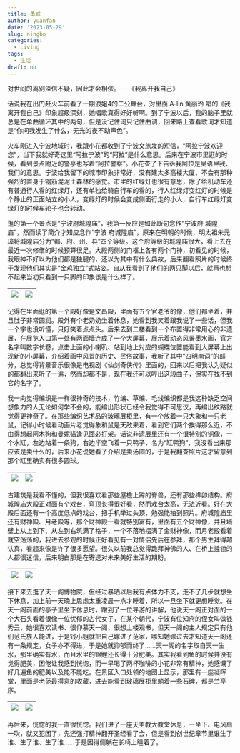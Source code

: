 ```yaml
---
title: 甬城
author: yuanfan
date: '2023-05-29'
slug: ningbo
categories:
  - Living
tags:
  - 生活
draft: no
---
```


对世间的离别深信不疑，因此才会相依。---《我离开我自己》

<!--more-->

话说我在出门赶火车前看了一期浪姐4的二公舞台，对里面 A-lin 黄丽玲 唱的《我离开我自己》印象超级深刻，她唱歌真得好好听啊。到了宁波以后，我的脑子里就总是在单曲循环其中的两句，但是没记住词只记住曲调，回来路上查看歌词才知道是“你问我发生了什么，无光的夜不动声色”。

火车刚进入宁波地域时，我跟小花都收到了宁波文旅发的短信，“阿拉宁波欢迎您”，当下我就好奇这里“阿拉宁波”的“阿拉”是什么意思。后来在宁波市里逛的时候，看到景点附近的警亭也写着“阿拉警察”。小花查了下告诉我阿拉是吴语里我、我们的意思。宁波给我留下的城市印象非常好，没有建太多高楼大厦，不会有那种强烈的置身于钢筋混泥土森林的感觉。市里的红绿灯也很有意思，除了给机动车还有普通行人看的红绿灯，还有单独给骑自行车的看的，行人红绿灯变红灯的时候是个静止的正面站立的小人，变绿灯的时候会变成侧面行走的小人，自行车红绿灯变绿灯的时候车轮子也会转动。

逛的第一个景点是“宁波府城隍庙”，我第一反应是如此断句念作“宁波府 城隍庙”，然而读了简介才知应念作“宁波 府城隍庙”，原来在明朝的时候，明太祖朱元璋将城隍庙分为“都、府、州、县”四个等级。这个府等级的城隍庙很大，看上去在最近一次修缮的时候预算很足。大殿两侧的门框上各有两个门神，初看见的时候，我眼神不好以为他们都是独腿的，还以为其中有什么典故，后来翻看照片的时候终于发现他们其实是“金鸡独立”式站姿。自从我看到了他们的两只脚以后，就再也想不起来当初只看到一只脚的印象该是什么样了。

|![](https://yuanfan.rbind.io/images/2023/2023-05-29-07.jpg)|![](https://yuanfan.rbind.io/images/2023/2023-05-29-08.jpg)|
|:-:|:-:|

记得在里面逛的第一个殿好像是文昌殿，里面有五个官老爷的像，他们都坐着，并且肚子非常圆润。殿外有个老奶奶坐着休息，她看到我笑着跟我说了一些话，但我一个字也没听懂，只好笑着点点头。后来去到二楼看到一个布置得非常用心的非遗展，在展览入口第一处有两面墙连成了一个大屏幕，展示着动态风景墨水画，官方名字叫数字长卷，点击上面的小喇叭、站到地上对应的蝴蝶位置能看到大屏幕上出现新的小屏幕，介绍着画中风景的历史、民俗故事，我听了其中“四明南词”的部分，总觉得背景音乐很像是电视剧《仙剑奇侠传》里面的，回来以后把我认为疑似的都翻出来听了一遍，然而却都不是，现在我还可以哼出这段曲子，但实在找不到它的名字了。

我一向觉得编织是一样很神奇的技术，竹编、草编、毛线编织都是我这种缺乏空间想象力的人无论如何学不会的，能编出形状已经令我觉得不可思议，再编出纹路就觉得更神奇了。在那些编织艺术品的玻璃展柜里，有一个放着一只大象和一只老鼠，记得小时候看动画片老觉得象和鼠是天敌来着，看到它们两个挨得那么近，不由得想起阿木狗和曼妮猫逢见面必打架。话说非遗展里还有一个很特别的铜像，一个水缸，左边站着一条狗，右边半空飞着一只鸭子，名为“缸鸭狗”，我没看出来那应该是卖什么的，后来小花说她看了介绍是卖汤圆的，于是我翻查照片这才留意到那个缸里确实有很多圆球。

|![](https://yuanfan.rbind.io/images/2023/2023-05-29-05.jpg)|![](https://yuanfan.rbind.io/images/2023/2023-05-29-06.jpg)|
|:-:|:-:|

古建筑是我看不懂的，但我很喜欢看那些屋檐上蹲的脊兽，还有那些榫卯结构。府城隍庙大殿正对面有个戏台，穹顶长得很好看，然而戏台太高，无法近看。好在大殿后面还有一个高度低点的戏台，把手机举过头顶，勉强能拍到照片。府城隍庙里还有财神殿、月老殿等，那个财神殿一看就特别富有，里面有五个财神像，并且墙壁上从上到下、从左到右筑满了格子，一个不落地摆满了金财神像，而月老殿看着就空荡荡的，我进去参观的时候正好看见有一对情侣先后在参拜，那个男生拜得超认真，看起来像是许了很多愿望。很久以前我总觉得跪拜神佛的人、在桥上挂锁的人都很迷信，后来明白那是在寄送对未来美好生活的期盼。

|![](https://yuanfan.rbind.io/images/2023/2023-05-29-10.jpg)|![](https://yuanfan.rbind.io/images/2023/2023-05-29-09.jpg)|
|:-:|:-:|

接下来去逛了天一阁博物院，但经过暴晒以后我有点体力不支，走不了几步就想坐下休息，加上前一天晚上思虑太重凌晨一点才睡着，所以一旦坐下就更想睡觉。在天一阁前面的亭子里坐下休息时，蹭到了一位导游的讲解，他说天一阁正对面的一个大石头看着很像一位忧郁的古代女子，在某个朝代，宁波有位知府的侄女叫做钱秀云，她很喜欢读书、很仰慕天一阁、很想上楼观书，但天一阁的主人规定只有他们范氏族人能进，于是钱小姐就把自己嫁进了范家，哪知她嫁过去才知道天一阁还有一条规定，女子亦不得进，于是她就抑郁而终了……天一阁的名字取自天一生水，那里确实有水，而且水里的锦鲤还长得十分肥美。其实我看到鱼的时候并没有觉得肥美，困倦让我感到恍惚，而一早喝了两杯咖啡的小花非常有精神，她感慨了好几遍鱼的肥美以及能不能吃。在景区入口处领的地图上显示，那里有一座凝晖堂，里面是老范最得意的收藏，进去能看到玻璃展柜里躺着一些石碑，都是兰亭序。

|![](https://yuanfan.rbind.io/images/2023/2023-05-29-11.jpg)|![](https://yuanfan.rbind.io/images/2023/2023-05-29-12.jpg)|
|:-:|:-:|

再后来，恍惚的我一直很恍惚。我们进了一座天主教大教堂休息，一坐下、电风扇一吹，就又犯困了，先还强打精神翻开圣经看了会，但是看到创世纪章节里谁生了谁、生了谁、生了谁……于是困得侧躺在长椅上睡着了。
